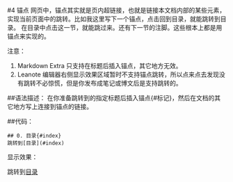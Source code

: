 #4 锚点
网页中，锚点其实就是页内超链接，也就是链接本文档内部的某些元素，实现当前页面中的跳转。比如我这里写下一个锚点，点击回到目录，就能跳转到目录。 在目录中点击这一节，就能跳过来。还有下一节的注脚。这些根本上都是用锚点来实现的。

注意： 
1. Markdown Extra 只支持在标题后插入锚点，其它地方无效。 
2. Leanote 编辑器右侧显示效果区域暂时不支持锚点跳转，所以点来点去发现没有跳转不必惊慌，但是你发布成笔记或博文后是支持跳转的。

##语法描述： 
在你准备跳转到的指定标题后插入锚点{#标记}，然后在文档的其它地方写上连接到锚点的链接。

##代码：

```
## 0. 目录{#index}
跳转到[目录](#index)
```

显示效果：


跳转到[目录](#index)